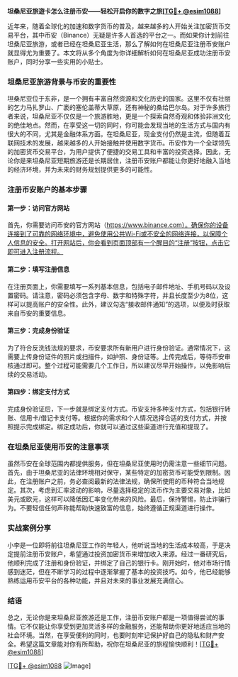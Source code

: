 **坦桑尼亚旅遊卡怎么注册币安——轻松开启你的数字之旅[[TG💪+ @esim1088](https://t.me/s/esim1088)]**

近年来，随着全球化的加速和数字货币的普及，越来越多的人开始关注加密货币交易平台，其中币安（Binance）无疑是许多人首选的平台之一。而如果你计划前往坦桑尼亚旅游，或者已经在坦桑尼亚生活，那么了解如何在坦桑尼亚注册币安账户就显得尤为重要了。本文将从多个角度为你详细解析如何在坦桑尼亚成功注册币安账户，同时分享一些实用的小贴士。

### 坦桑尼亚旅游背景与币安的重要性

坦桑尼亚位于东非，是一个拥有丰富自然资源和文化历史的国家。这里不仅有壮丽的乞力马扎罗山、广袤的塞伦盖蒂大草原，还有神秘的桑给巴尔岛。对于许多旅行者来说，坦桑尼亚不仅仅是一个旅游胜地，更是一个探索自然奇观和体验非洲文化的绝佳地点。然而，在享受这一切的同时，你可能会发现当地的生活方式与国内有很大的不同，尤其是金融体系方面。在坦桑尼亚，现金支付仍然是主流，但随着互联网技术的发展，越来越多的人开始接触并使用数字货币。币安作为一个全球领先的加密货币交易平台，为用户提供了便捷的交易工具和丰富的投资选择。因此，无论你是来坦桑尼亚短期旅游还是长期居住，注册币安账户都能让你更好地融入当地的经济环境，并为未来的财务规划提供更多的可能性。

### 注册币安账户的基本步骤

#### 第一步：访问官方网站
首先，你需要访问币安的官方网站（https://www.binance.com）。确保你的设备连接到了可靠的网络环境中，避免使用公共Wi-Fi或不安全的网络连接，以保障个人信息的安全。打开网站后，你会看到页面顶部有一个醒目的“注册”按钮，点击它即可进入注册流程。

#### 第二步：填写注册信息
在注册页面上，你需要填写一系列基本信息，包括电子邮件地址、手机号码以及设置密码。请注意，密码必须包含字母、数字和特殊字符，并且长度至少为8位，这样可以提高账户的安全性。此外，建议勾选“接收邮件通知”的选项，以便及时获取来自币安的重要信息。

#### 第三步：完成身份验证
为了符合反洗钱法规的要求，币安要求所有新用户进行身份验证。通常情况下，这需要上传身份证件的照片或扫描件，如护照、身份证等。上传完成后，等待币安审核通过即可。整个过程可能需要几个工作日，所以建议尽早开始操作，以免影响后续的交易活动。

#### 第四步：绑定支付方式
完成身份验证后，下一步就是绑定支付方式。币安支持多种支付方式，包括银行转账、信用卡/借记卡支付等。根据你的需求和个人情况选择合适的支付方式，并按照提示完成绑定。绑定成功后，你就可以通过这些渠道进行充值和提现了。

### 在坦桑尼亚使用币安的注意事项

虽然币安在全球范围内都提供服务，但在坦桑尼亚使用时仍需注意一些细节问题。首先，由于坦桑尼亚的法律环境相对保守，某些特定的加密货币可能受到限制。因此，在注册账户之前，务必查阅最新的法律法规，确保所使用的币种符合当地规定。其次，考虑到汇率波动的影响，尽量选择稳定的法币作为主要交易对象，比如美元或欧元，这样可以降低因汇率变化带来的风险。最后，保持警惕，防止诈骗行为。不要轻信任何声称能帮助快速致富的信息，始终遵循正规渠道进行操作。

### 实战案例分享

小李是一位即将前往坦桑尼亚工作的年轻人，他听说当地的生活成本较高，于是决定提前注册币安账户，希望通过投资加密货币来增加收入来源。经过一番研究后，他顺利完成了注册和身份验证，并绑定了自己的银行卡。刚开始时，他对市场行情感到迷茫，但在不断学习的过程中逐渐掌握了基本的投资技巧。如今，他已经能够熟练运用币安平台的各种功能，并且对未来的事业发展充满信心。

### 结语

总之，无论你是来坦桑尼亚旅游还是工作，注册币安账户都是一项值得尝试的事情。它不仅能让你享受到更加灵活多样的金融服务，还能帮助你更好地适应当地的社会环境。当然，在享受便利的同时，也要时刻牢记保护好自己的隐私和财产安全。希望这篇文章能对你有所帮助，祝你在坦桑尼亚的旅程愉快顺利！[[TG💪+ @esim1088](https://t.me/s/esim1088)] 

[[TG💪+ @esim1088](https://t.me/s/esim1088) ![Image](https://i.postimg.cc/4NQfJmqS/Snipaste-2025-05-13-00-14-12.png)]